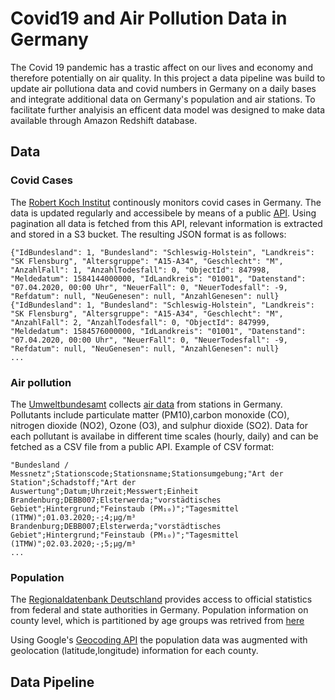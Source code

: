 # Covid19 and Air Pollution Data in Germany

The  Covid 19 pandemic has a trastic affect on our lives and economy and therefore potentially on air quality.
In this project a data pipeline was build to update air pollutiona data and covid numbers in Germany on a daily bases and integrate additional data on Germany's population and air stations. To facilitate further analyisis an efficent data model was designed to make data available through Amazon Redshift database.

## Data

### Covid Cases 
The [Robert Koch Institut](https://www.rki.de)  continously monitors covid cases in Germany. The data is updated regularly and accessibele by means of a public [API](https://npgeo-corona-npgeo-de.hub.arcgis.com/datasets/dd4580c810204019a7b8eb3e0b329dd6_0/geoservice?page=2577). Using pagination all data is fetched from this API, relevant information is extracted and stored in a S3 bucket. The resulting JSON format is as follows:
```
{"IdBundesland": 1, "Bundesland": "Schleswig-Holstein", "Landkreis": "SK Flensburg", "Altersgruppe": "A15-A34", "Geschlecht": "M", "AnzahlFall": 1, "AnzahlTodesfall": 0, "ObjectId": 847998, "Meldedatum": 1584144000000, "IdLandkreis": "01001", "Datenstand": "07.04.2020, 00:00 Uhr", "NeuerFall": 0, "NeuerTodesfall": -9, "Refdatum": null, "NeuGenesen": null, "AnzahlGenesen": null}
{"IdBundesland": 1, "Bundesland": "Schleswig-Holstein", "Landkreis": "SK Flensburg", "Altersgruppe": "A15-A34", "Geschlecht": "M", "AnzahlFall": 2, "AnzahlTodesfall": 0, "ObjectId": 847999, "Meldedatum": 1584576000000, "IdLandkreis": "01001", "Datenstand": "07.04.2020, 00:00 Uhr", "NeuerFall": 0, "NeuerTodesfall": -9, "Refdatum": null, "NeuGenesen": null, "AnzahlGenesen": null}
...
```

### Air pollution
The [Umweltbundesamt](https://www.umweltbundesamt.de/) collects [air data](https://www.umweltbundesamt.de/en/data/air/air-data) from stations in Germany. Pollutants include particulate matter (PM10),carbon monoxide (CO), nitrogen dioxide (NO2), Ozone (O3), and sulphur dioxide (SO2). Data for each pollutant is availabe in different time scales (hourly, daily) and can be fetched as a CSV file from a public API. Example of CSV format:
```
"Bundesland / Messnetz";Stationscode;Stationsname;Stationsumgebung;"Art der Station";Schadstoff;"Art der Auswertung";Datum;Uhrzeit;Messwert;Einheit
Brandenburg;DEBB007;Elsterwerda;"vorstädtisches Gebiet";Hintergrund;"Feinstaub (PM₁₀)";"Tagesmittel (1TMW)";01.03.2020;-;4;µg/m³
Brandenburg;DEBB007;Elsterwerda;"vorstädtisches Gebiet";Hintergrund;"Feinstaub (PM₁₀)";"Tagesmittel (1TMW)";02.03.2020;-;5;µg/m³
...
```

### Population 

The [Regionaldatenbank Deutschland](https://www.regionalstatistik.de) provides access to official statistics from federal and state authorities in Germany. Population information on county level, which is partitioned by age groups was retrived from [here](https://www.regionalstatistik.de/genesis/online/data;sid=42E8FFFDC6E60572967A61B6075081E8.reg1?operation=abruftabelleAbrufen&selectionname=12411-02-03-5-B&levelindex=1&levelid=1586513810882&index=6)

Using Google's [Geocoding API](https://developers.google.com/maps/documentation/geocoding/start) the population data was augmented with geolocation (latitude,longitude) information for each county.

## Data Pipeline




